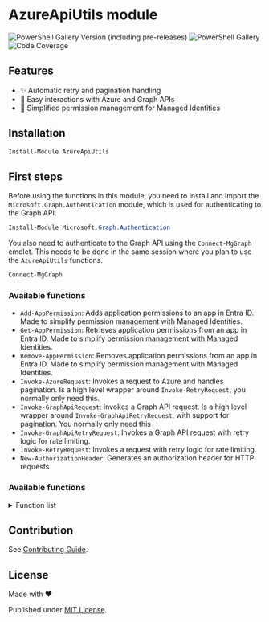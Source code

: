 # AzureApiUtils module

![PowerShell Gallery Version (including pre-releases)](https://img.shields.io/powershellgallery/v/AzureApiUtils?labelColor=181818&color=4578d2&label=PS%20Gallery%20Version)
![PowerShell Gallery](https://img.shields.io/powershellgallery/dt/AzureApiUtils?labelColor=181818&color=4578d2&label=PS%20Gallery%20Downloads)
![Code Coverage](https://img.shields.io/badge/coverage-96.15%25-yellow?labelColor=181818&color=4578d2&label=Test%20Coverage)

## Features

- ✨ Automatic retry and pagination handling
- 💪 Easy interactions with Azure and Graph APIs
- 🚀 Simplified permission management for Managed Identities

## Installation

```PowerShell
Install-Module AzureApiUtils
```

## First steps

Before using the functions in this module, you need to install and import the `Microsoft.Graph.Authentication` module, which is used for authenticating to the Graph API.

```powershell
Install-Module Microsoft.Graph.Authentication
```

You also need to authenticate to the Graph API using the `Connect-MgGraph` cmdlet. This needs to be done in the same session where you plan to use the `AzureApiUtils` functions.

```powershell
Connect-MgGraph
```

### Available functions

- `Add-AppPermission`: Adds application permissions to an app in Entra ID. Made to simplify permission management with Managed Identities. 
- `Get-AppPermission`: Retrieves application permissions from an app in Entra ID. Made to simplify permission management with Managed Identities. 
- `Remove-AppPermission`: Removes application permissions from an app in Entra ID. Made to simplify permission management with Managed Identities. 
- `Invoke-AzureRequest`: Invokes a request to Azure and handles pagination. Is a high level wrapper around `Invoke-RetryRequest`, you normally only need this.
- `Invoke-GraphApiRequest`: Invokes a Graph API request. Is a high level wrapper around `Invoke-GraphApiRetryRequest`, with support for pagination. You normally only need this
- `Invoke-GraphApiRetryRequest`: Invokes a Graph API request with retry logic for rate limiting.
- `Invoke-RetryRequest`: Invokes a request with retry logic for rate limiting.
- `New-AuthorizationHeader`: Generates an authorization header for HTTP requests.

### Available functions

<details>
<summary>Function list</summary>

- Add-AppPermission
- Get-AppPermission
- Invoke-AzureRequest
- Invoke-GraphApiRequest
- Invoke-GraphApiRetryRequest
- Invoke-RetryRequest
- New-AuthorizationHeader
- Remove-AppPermission

</details>

## Contribution

See [Contributing Guide](https://github.com/itpropro/AzureApiUtils/blob/main/CONTRIBUTING.md).

## License

Made with :heart:

Published under [MIT License](./LICENCE).
